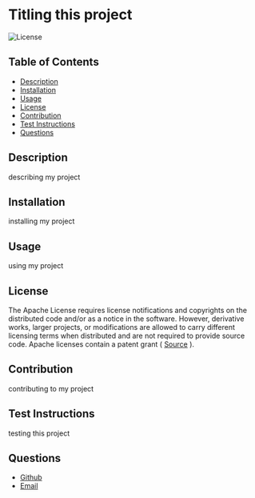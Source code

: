 # Titling this project

![License](https://img.shields.io/badge/License-Apache-teal)

## Table of Contents

- [Description](#description)
- [Installation](#installation)
- [Usage](#usage)
- [License](#license)
- [Contribution](#contribution)
- [Test Instructions](#test-instructions)
- [Questions](#questions)

## Description

describing my project

## Installation

installing my project

## Usage

using my project

## License

The Apache License requires license notifications and copyrights on the distributed code and/or as a notice in the software. However, derivative works, larger projects, or modifications are allowed to carry different licensing terms when distributed and are not required to provide source code. Apache licenses contain a patent grant ( [Source](https://snyk.io/learn/open-source-licenses/) ).

## Contribution

contributing to my project

## Test Instructions

testing this project

## Questions

- [Github](https://github.com/mycancel)
- [Email](mailto:mary.cance3@gmail.com)
